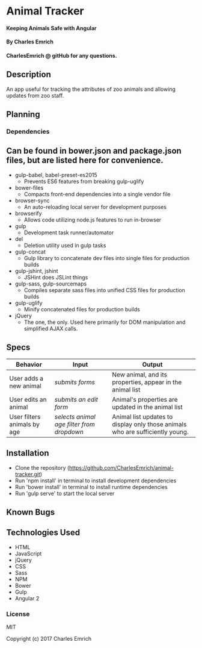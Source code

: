 # Animal Tracker

#### Keeping Animals Safe with Angular

#### By Charles Emrich
#### CharlesEmrich @ gitHub for any questions.

## Description
An app useful for tracking the attributes of zoo animals and allowing updates from zoo staff.

## Planning

### Dependencies
## Can be found in bower.json and package.json files, but are listed here for convenience.
* gulp-babel, babel-preset-es2015
  * Prevents ES6 features from breaking gulp-uglify
* bower-files
  * Compacts front-end dependencies into a single vendor file
* browser-sync
  * An auto-reloading local server for development purposes
* browserify
  * Allows code utilizing node.js features to run in-browser
* gulp
  * Development task runner/automator
* del
  * Deletion utility used in gulp tasks
* gulp-concat
  * Gulp library to concatenate dev files into single files for production builds
* gulp-jshint, jshint
  * JSHint does JSLint things
* gulp-sass, gulp-sourcemaps
  * Compiles separate sass files into unified CSS files for production builds
* gulp-uglify
  * Minify concatenated files for production builds
* jQuery
  * The one, the only. Used here primarily for DOM manipulation and simplified AJAX calls.

## Specs
| Behavior | Input | Output |
| - | - | - |
| User adds a new animal | *submits forms* | New animal, and its properties, appear in the animal list |
| User edits an animal | *submits an edit form* | Animal's properties are updated in the animal list |
| User filters animals by age | *selects animal age filter from dropdown* | Animal list updates to display only those animals who are sufficiently young. |


## Installation

* Clone the repository (https://github.com/CharlesEmrich/animal-tracker.git)
* Run 'npm install' in terminal to install development dependencies
* Run 'bower install' in terminal to install runtime dependencies
* Run 'gulp serve' to start the local server

## Known Bugs

## Technologies Used

* HTML
* JavaScript
* jQuery
* CSS
* Sass
* NPM
* Bower
* Gulp
* Angular 2

### License

MIT

Copyright (c) 2017 Charles Emrich
